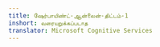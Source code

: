```yaml
---
title: ஷேர்பாயிண்ட்-ஆன்லைன்-திட்டம்-1
inshort: வரையறுக்கப்படாத
translator: Microsoft Cognitive Services
---
```




